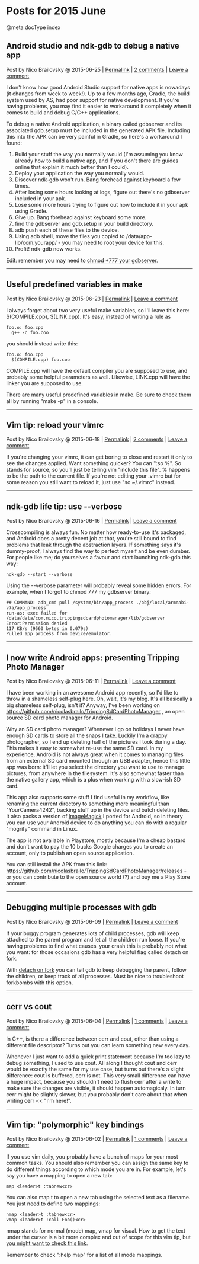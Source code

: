 # Posts for 2015 June

@meta docType index

## Android studio and ndk-gdb to debug a native app

Post by Nico Brailovsky @ 2015-06-25 | [Permalink](md_blog/2015/0625_Androidstudioandndkgdbtodebuganativeapp.md) | [2 comments](md_blog/2015/0625_Androidstudioandndkgdbtodebuganativeapp.md) | [Leave a comment](https://github.com/nicolasbrailo/nicolasbrailo.github.io/issues/new?title=Comment@md_blog/2015/0625_Androidstudioandndkgdbtodebuganativeapp.md&body=I%20have%20a%20comment!)

I don't know how good Android Studio support for native apps is nowadays (it changes from week to week!). Up to a few months ago, Gradle, the build system used by AS, had poor support for native development. If you're having problems, you may find it easier to workaround it completely when it comes to build and debug C/C++ applications.

To debug a native Android application, a binary called gdbserver and its associated gdb.setup must be included in the generated APK file. Including this into the APK can be very painful in Gradle, so here's a workaround I found:

1. Build your stuff the way you normally would (I'm assuming you know already how to build a native app, and if you don't there are guides online that explain it much better than I could).
2. Deploy your application the way you normally would.
3. Discover ndk-gdb won't run. Bang forehead against keyboard a few times.
4. After losing some hours looking at logs, figure out there's no gdbserver included in your apk.
5. Lose some more hours trying to figure out how to include it in your apk using Gradle.
6. Give up. Bang forehead against keyboard some more.
7. find the gdbserver and gdb.setup in your build directory.
8. adb push each of these files to the device.
9. Using adb shell, move the files you copied to /data/app-lib/com.yourapp/ - you may need to root your device for this.
10. Profit! ndk-gdb now works.

Edit: remember you may need to [chmod +777 your gdbserver](md_blog/2015/0616_ndkgdblifetipuseverbose.md).








---

## Useful predefined variables in make

Post by Nico Brailovsky @ 2015-06-23 | [Permalink](md_blog/2015/0623_Usefulpredefinedvariablesinmake.md)  | [Leave a comment](https://github.com/nicolasbrailo/nicolasbrailo.github.io/issues/new?title=Comment@md_blog/2015/0623_Usefulpredefinedvariablesinmake.md&body=I%20have%20a%20comment!)

I always forget about two very useful make variables, so I'll leave this here: $(COMPILE.cpp), $(LINK.cpp).
It's easy, instead of writing a rule as

```
foo.o: foo.cpp
  g++ -c foo.coo
```

you should instead write this:

```
foo.o: foo.cpp
  $(COMPILE.cpp) foo.coo
```

COMPILE.cpp will have the default compiler you are supposed to use, and probably some helpful parameters as well. Likewise, LINK.cpp will have the linker you are supposed to use.

There are many useful predefined variables in make. Be sure to check them all by running "make -p" in a console.





---

## Vim tip: reload your vimrc

Post by Nico Brailovsky @ 2015-06-18 | [Permalink](md_blog/2015/0618_Vimtipreloadyourvimrc.md) | [2 comments](md_blog/2015/0618_Vimtipreloadyourvimrc.md) | [Leave a comment](https://github.com/nicolasbrailo/nicolasbrailo.github.io/issues/new?title=Comment@md_blog/2015/0618_Vimtipreloadyourvimrc.md&body=I%20have%20a%20comment!)

If you're changing your vimrc, it can get boring to close and restart it only to see the changes applied. Want something quicker? You can ":so %". So stands for source, so you'll just be telling vim "include this file". % happens to be the path to the current file. If you're not editing your .vimrc but for some reason you still want to reload it, just use "so ~/.vimrc" instead.








---

## ndk-gdb life tip: use --verbose

Post by Nico Brailovsky @ 2015-06-16 | [Permalink](md_blog/2015/0616_ndkgdblifetipuseverbose.md)  | [Leave a comment](https://github.com/nicolasbrailo/nicolasbrailo.github.io/issues/new?title=Comment@md_blog/2015/0616_ndkgdblifetipuseverbose.md&body=I%20have%20a%20comment!)

Crosscompiling is always fun. No matter how ready-to-use it's packaged, and Android does a pretty decent job at that, you're still bound to find problems that leak through the abstraction layers. If something says it's dummy-proof, I always find the way to perfect myself and be even dumber. For people like me; do yourselves a favour and start launching ndk-gdb this way:

```
ndk-gdb --start --verbose
```

Using the --verbose parameter will probably reveal some hidden errors. For example, when I forgot to chmod 777 my gdbserver binary:

```
## COMMAND: adb_cmd pull /system/bin/app_process ./obj/local/armeabi-v7a/app_process
run-as: exec failed for /data/data/com.nico.trippingsdcardphotomanager/lib/gdbserver Error:Permission denied
117 KB/s (9560 bytes in 0.079s)
Pulled app_process from device/emulator.
```





---

## I now write Android apps: presenting Tripping Photo Manager

Post by Nico Brailovsky @ 2015-06-11 | [Permalink](md_blog/2015/0611_InowwriteAndroidappspresentingTrippingPhotoManager.md)  | [Leave a comment](https://github.com/nicolasbrailo/nicolasbrailo.github.io/issues/new?title=Comment@md_blog/2015/0611_InowwriteAndroidappspresentingTrippingPhotoManager.md&body=I%20have%20a%20comment!)

I have been working in an awesome Android app recently, so I'd like to throw in a shameless self-plug here. Oh, wait, it's my blog. It's all basically a big shameless self-plug, isn't it? Anyway, I've been working on <https://github.com/nicolasbrailo/TrippingSdCardPhotoManager> , an open source SD card photo manager for Android.

Why an SD card photo manager? Whenever I go on holidays I never have enough SD cards to store all the snaps I take. Luckily I'm a crappy photographer, so I end up deleting half of the pictures I took during a day. This makes it easy to somewhat re-use the same SD card. In my experience, Android is not always great when it comes to managing files from an external SD card mounted through an USB adapter, hence this little app was born: it'll let you select the directory you want to use to manage pictures, from anywhere in the filesystem. It's also somewhat faster than the native gallery app, which is a plus when working with a slow-ish SD card.

This app also supports some stuff I find useful in my workflow, like renaming the current directory to something more meaningful than "YourCamera4242", backing stuff up in the device and batch deleting files. It also packs a version of [ImageMagick](http://www.imagemagick.org/script/index.php) I ported for Android, so in theory you can use your Android device to do anything you can do with a regular "mogrify" command in Linux.

The app is not available in Playstore, mostly because I'm a cheap bastard and don't want to pay the 10 bucks Google charges you to create an account, only to publish an open source application.

You can still install the APK from this link: <https://github.com/nicolasbrailo/TrippingSdCardPhotoManager/releases> - or you can contribute to the open source world (?) and buy me a Play Store account.





---

## Debugging multiple processes with gdb

Post by Nico Brailovsky @ 2015-06-09 | [Permalink](md_blog/2015/0609_Debuggingmultipleprocesseswithgdb.md)  | [Leave a comment](https://github.com/nicolasbrailo/nicolasbrailo.github.io/issues/new?title=Comment@md_blog/2015/0609_Debuggingmultipleprocesseswithgdb.md&body=I%20have%20a%20comment!)

If your buggy program generates lots of child processes, gdb will keep attached to the parent program and let all the children run loose. If you're having problems to find what causes  your crash this is probably not what you want: for those occasions gdb has a very helpful flag called detach on fork.

With [detach on fork](https://sourceware.org/gdb/onlinedocs/gdb/Forks.html) you can tell gdb to keep debugging the parent, follow the children, or keep track of all processes. Must be nice to troubleshoot forkbombs with this option.





---

## cerr vs cout

Post by Nico Brailovsky @ 2015-06-04 | [Permalink](md_blog/2015/0604_cerrvscout.md) | [1 comments](md_blog/2015/0604_cerrvscout.md) | [Leave a comment](https://github.com/nicolasbrailo/nicolasbrailo.github.io/issues/new?title=Comment@md_blog/2015/0604_cerrvscout.md&body=I%20have%20a%20comment!)

In C++, is there a difference between cerr and cout, other than using a different file descriptor? Turns out you can learn something new every day.

Whenever I just want to add a quick print statement because I'm too lazy to debug something, I used to use cout. All along I thought cout and cerr would be exactly the same for my use case, but turns out there's a slight difference: cout is buffered, cerr is not. This very small difference can have a huge impact, because you shouldn't need to flush cerr after a write to make sure the changes are visible, it should happen automagicaly. In turn cerr might be slightly slower, but you probably don't care about that when writing cerr << "I'm here!".








---

## Vim tip: "polymorphic" key bindings

Post by Nico Brailovsky @ 2015-06-02 | [Permalink](md_blog/2015/0602_Vimtippolymorphickeybindings.md) | [1 comments](md_blog/2015/0602_Vimtippolymorphickeybindings.md) | [Leave a comment](https://github.com/nicolasbrailo/nicolasbrailo.github.io/issues/new?title=Comment@md_blog/2015/0602_Vimtippolymorphickeybindings.md&body=I%20have%20a%20comment!)

If you use vim daily, you probably have a bunch of maps for your most common tasks. You should also remember you can assign the same key to do different things according to which mode you are
in. For example, let's say you have a mapping to open a new tab:

```
map <leader>t :tabnew<cr>
```

You can also map t to open a new tab using the selected text as a filename. You just need to define two mappings:

```
nmap <leader>t :tabnew<cr>
vmap <leader>t :call Foo()<cr>
```

nmap stands for normal (mode) map, vmap for visual. How to get the text under the cursor is a bit more complex and out of scope for this vim tip, but [you might want to check this link](http://vim.wikia.com/wiki/Mapping_keys_in_Vim_-_Tutorial_%28Part_1%29).

Remember to check ":help map" for a list of all mode mappings.






